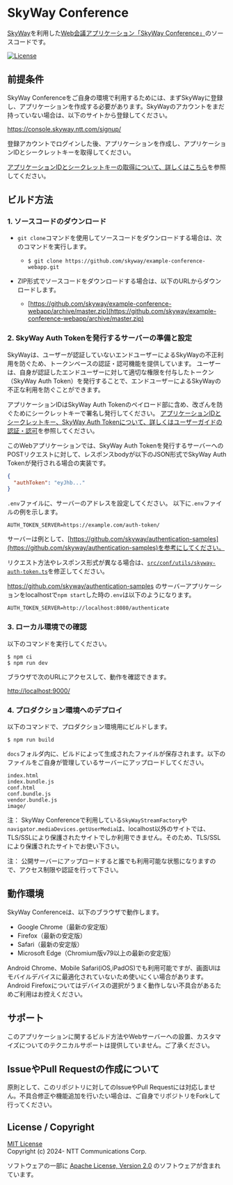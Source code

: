 # SkyWay Conference

[SkyWay](https://skyway.ntt.com/)を利用した[Web会議アプリケーション「SkyWay Conference」](https://conf.demo.skyway.ntt.com/)のソースコードです。

[![License][license-image]][license-url]

## 前提条件

SkyWay Conferenceをご自身の環境で利用するためには、まずSkyWayに登録し、アプリケーションを作成する必要があります。SkyWayのアカウントをまだ持っていない場合は、以下のサイトから登録してください。

https://console.skyway.ntt.com/signup/

登録アカウントでログインした後、アプリケーションを作成し、アプリケーションIDとシークレットキーを取得してください。

[アプリケーションIDとシークレットキーの取得について、詳しくはこちら](https://skyway.ntt.com/ja/docs/user-guide/javascript-sdk/quickstart/#164)を参照してください。

## ビルド方法

### 1. ソースコードのダウンロード

- `git clone`コマンドを使用してソースコードをダウンロードする場合は、次のコマンドを実行します。

  - ```shell
    $ git clone https://github.com/skyway/example-conference-webapp.git
    ```

- ZIP形式でソースコードをダウンロードする場合は、以下のURLからダウンロードします。

  - [https://github.com/skyway/example-conference-webapp/archive/master.zip](https://github.com/skyway/example-conference-webapp/archive/master.zip)

### 2. SkyWay Auth Tokenを発行するサーバーの準備と設定

SkyWayは、ユーザーが認証していないエンドユーザーによるSkyWayの不正利用を防ぐため、トークンベースの認証・認可機能を提供しています。 ユーザーは、自身が認証したエンドユーザーに対して適切な権限を付与したトークン（SkyWay Auth Token）を発行することで、エンドユーザーによるSkyWayの不正な利用を防ぐことができます。

アプリケーションIDはSkyWay Auth Tokenのペイロード部に含め、改ざんを防ぐためにシークレットキーで署名し発行してください。
[アプリケーションIDとシークレットキー、SkyWay Auth Tokenについて、詳しくはユーザーガイドの認証・認可](https://skyway.ntt.com/ja/docs/user-guide/authentication/)を参照してください。

このWebアプリケーションでは、SkyWay Auth Tokenを発行するサーバーへのPOSTリクエストに対して、レスポンスbodyが以下のJSON形式でSkyWay Auth Tokenが発行される場合の実装です。
```json
{
  "authToken": "eyJhb..."
}
```

`.env`ファイルに、サーバーのアドレスを設定してください。
以下に`.env`ファイルの例を示します。

```dotenv:.env
AUTH_TOKEN_SERVER=https://example.com/auth-token/
```

サーバーは例として、[https://github.com/skyway/authentication-samples](https://github.com/skyway/authentication-samples)を参考にしてください。

リクエスト方法やレスポンス形式が異なる場合は、[`src/conf/utils/skyway-auth-token.ts`](https://github.com/skyway/example-conference-webapp/blob/main/src/conf/utils/skyway-auth-token.ts)を修正してください。

https://github.com/skyway/authentication-samples のサーバーアプリケーションをlocalhostで`npm start`した時の`.env`は以下のようになります。

```dotenv:.env
AUTH_TOKEN_SERVER=http://localhost:8080/authenticate
```

### 3. ローカル環境での確認

以下のコマンドを実行してください。

```shell
$ npm ci
$ npm run dev
```

ブラウザで次のURLにアクセスして、動作を確認できます。

[http://localhost:9000/](http://localhost:9000/)

### 4. プロダクション環境へのデプロイ

以下のコマンドで、プロダクション環境用にビルドします。

```shell
$ npm run build
```

`docs`フォルダ内に、ビルドによって生成されたファイルが保存されます。以下のファイルをご自身が管理しているサーバーにアップロードしてください。

```
index.html
index.bundle.js
conf.html
conf.bundle.js
vendor.bundle.js
image/
```

注： SkyWay Conferenceで利用している`SkyWayStreamFactory`や`navigator.mediaDevices.getUserMedia`は、localhost以外のサイトでは、TLS/SSLにより保護されたサイトでしか利用できません。そのため、TLS/SSLにより保護されたサイトでお使い下さい。

注： 公開サーバーにアップロードすると誰でも利用可能な状態になりますので、アクセス制限や認証を行って下さい。

## 動作環境

SkyWay Conferenceは、以下のブラウザで動作します。
- Google Chrome（最新の安定版）
- Firefox（最新の安定版）
- Safari（最新の安定版）
- Microsoft Edge（Chromium版v79以上の最新の安定版）

Android Chrome、Mobile Safari(iOS,iPadOS)でも利用可能ですが、画面UIはモバイルデバイスに最適化されていないため使いにくい場合があります。Android Firefoxについてはデバイスの選択がうまく動作しない不具合があるためご利用はお控えください。

## サポート

このアプリケーションに関するビルド方法やWebサーバーへの設置、カスタマイズについてのテクニカルサポートは提供していません。ご了承ください。

## IssueやPull Requestの作成について

原則として、このリポジトリに対してのIssueやPull Requestには対応しません。不具合修正や機能追加を行いたい場合は、ご自身でリポジトリをForkして行ってください。

## License / Copyright

[MIT License](./LICENSE)  
Copyright (c) 2024- NTT Communications Corp.

ソフトウェアの一部に [Apache License, Version 2.0](https://www.apache.org/licenses/LICENSE-2.0) のソフトウェアが含まれています。

[license-url]: https://github.com/skyway/example-conference-webapp/blob/main/LICENSE
[license-image]: https://img.shields.io/github/license/skyway/example-conference-webapp